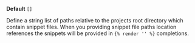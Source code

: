 **Default** `[]`

Define a string list of paths relative to the projects root directory which contain snippet files. When you providing snippet file paths location references the snippets will be provided in `{% render '' %}` completions.

